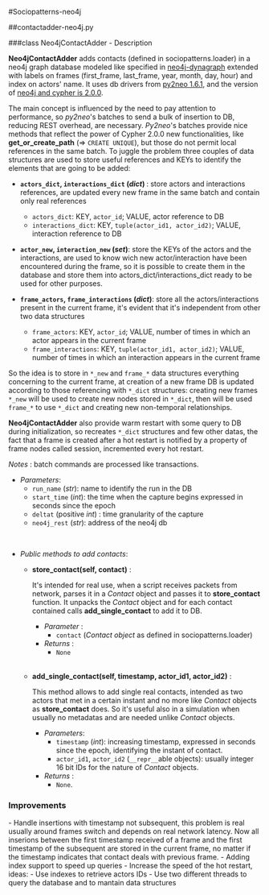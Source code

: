 #Sociopatterns-neo4j

##contactadder-neo4j.py

###class Neo4jContactAdder - Description

__Neo4jContactAdder__ adds contacts (defined in sociopatterns.loader) in a neo4j graph database modeled like specified in [neo4j-dynagraph]( https://github.com/ccattuto/neo4j-dynagraph/wiki/Representing-time-dependent-graphs-in-Neo4j) extended with labels on frames (first_frame, last_frame, year, month, day, hour) and index on actors' name. It uses db drivers from [py2neo 1.6.1]( http://book.py2neo.org/en/latest/ ), and the version of [neo4j and cypher is 2.0.0]( http://docs.neo4j.org/chunked/milestone/ ). <br />  

The main concept is influenced by the need to pay attention to performance, so _py2neo_'s batches to send a bulk of insertion to DB, reducing REST overhead, are necessary. _Py2neo_'s batches provide nice methods that reflect the power of Cypher 2.0.0 new functionalities, like __get_or_create_path__ (=> `CREATE UNIQUE`), but those do not permit local references in the same batch. To juggle the problem three couples of data structures are used to store useful references and KEYs to identify the elements that are going to be added:

- <strong> `actors_dict`, `interactions_dict` (_dict_) </strong>: store actors and interactions references, are updated every new frame in the same batch and contain only real references
    - `actors_dict`: KEY, `actor_id`; VALUE, actor reference to DB
    - `interactions_dict`: KEY, `tuple(actor_id1, actor_id2)`; VALUE, interaction reference to DB  

- <strong>`actor_new`, `interaction_new` (_set_)</strong>: store the KEYs of the actors and the interactions, are used to know wich new actor/interaction have been encountered during the frame, so it is possible to create them in the database and store them into actors_dict/interactions_dict ready to be used for other purposes.

- <strong>`frame_actors`, `frame_interactions` (_dict_)</strong>: store all the actors/interactions present in the current frame, it's evident that it's independent from other two data structures
    - `frame_actors`: KEY, `actor_id`; VALUE, number of times in which an actor appears in the current frame
    - `frame_interactions`: KEY, `tuple(actor_id1, actor_id2)`; VALUE, number of times in which an interaction appears in the current frame

So the idea is to store in `*_new` and `frame_*` data structures everything concerning to the current frame, at creation of a new frame DB is updated according to those referencing with `*_dict` structures: creating new frames `*_new` will be used to create new nodes stored in `*_dict`, then will be used `frame_*` to use `*_dict` and creating new non-temporal relationships.

__Neo4jContactAdder__ also provide warm restart with some query to DB during initialization, so recreates `*_dict` structures and few other datas, the fact that a frame is created after a hot restart is notified by a property of frame nodes called session, incremented every hot restart.  

_Notes_ : batch commands are processed like transactions.


- _Parameters_:
    - `run_name` (_str_): name to identify the run in the DB
    - `start_time` (_int_): the time when the capture begins expressed in seconds since the epoch
    - `deltat` (positive _int_) : time granularity of the capture
    - `neo4j_rest` (_str_): address of the neo4j db
<br />  

- _Public methods to add contacts_:

    - __store_contact(self, contact)__ :
    
        It's intended for real use, when a script receives packets from network, parses it in a _Contact_ object and passes it to __store_contact__ function. It unpacks the _Contact_ object and for each contact contained calls __add_single_contact__ to add it to DB.
        - _Parameter_ :  
            - `contact` (_Contact object_ as defined in sociopatterns.loader)
        - _Returns_ : 
            - `None`
    <br />  
    
    - __add_single_contact(self, timestamp, actor_id1, actor_id2)__ :
    
        This method allows to add single real contacts, intended as two actors that met in a certain instant and no more like _Contact_ objects as __store_contact__ does. So it's useful also in a simulation when usually no metadatas and are needed unlike _Contact_ objects.
        - _Parameters_: 
            - `timestamp` (_int_): increasing timestamp, expressed in seconds since the epoch, identifying the instant of contact.
            - `actor_id1`, `actor_id2` (`__repr__`able objects): usually integer 16 bit IDs for the nature of _Contact_ objects.
        - _Returns_ :
            - `None`.

<h3>Improvements </h3>
- Handle insertions with timestamp not subsequent, this problem is real usually around frames switch and depends on real network latency. Now all inserions between the first timestamp received of a frame and the first timestamp of the subsequent are stored in the current frame, no matter if the timestamp indicates that contact deals with previous frame.
- Adding index support to speed up queries
- Increase the speed of the hot restart, ideas:
    - Use indexes to retrieve actors IDs
- Use two different threads to query the database and to mantain data structures
